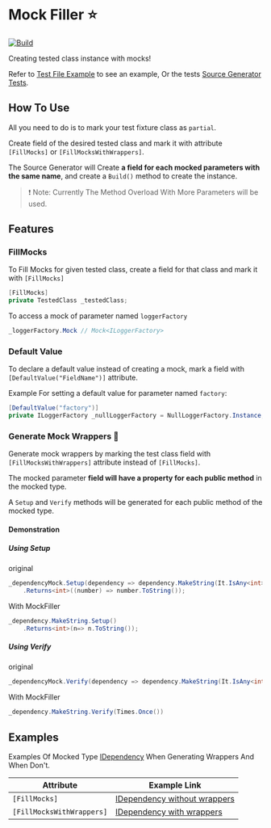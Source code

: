# Mock Filler :star:
[![Build](https://github.com/YarinOmesi/MockFiller/actions/workflows/CI.yml/badge.svg)](https://github.com/YarinOmesi/MockFiller/actions/workflows/CI.yml)

Creating tested class instance with mocks!

Refer to [Test File Example](./Sample.Tests/Test.cs) to see an example,
Or the tests [Source Generator Tests](./TestsHelper.SourceGenerator.Tests/Tests.cs).

## How To Use

All you need to do is to mark your test fixture class as `partial`.

Create field of the desired tested class and mark it with attribute `[FillMocks]` or `[FillMocksWithWrappers]`.

The Source Generator will Create **a field for each mocked parameters with the same name**, and create a `Build()` method to create the instance. 

> :exclamation: Note: Currently The Method Overload With More Parameters will be used.

## Features

### FillMocks

To Fill Mocks for given tested class, create a field for that class and mark it with `[FillMocks]`
```csharp
[FillMocks]
private TestedClass _testedClass;
```

To access a mock of parameter named `loggerFactory`
```csharp
_loggerFactory.Mock // Mock<ILoggerFactory>
```

### Default Value

To declare a default value instead of creating a mock, mark a field with `[DefaultValue("FieldName")]` attribute.

Example For setting a default value for parameter named `factory`:
```csharp
[DefaultValue("factory")]
private ILoggerFactory _nullLoggerFactory = NullLoggerFactory.Instance;
```

### Generate Mock Wrappers :crystal_ball:

Generate mock wrappers by marking the test class field with `[FillMocksWithWrappers]` attribute instead of `[FillMocks]`.

The mocked parameter **field will have a property for each public method** in the mocked type. 

A `Setup` and `Verify` methods will be generated for each public method of the mocked type.

#### Demonstration

##### Using Setup
original
```csharp
_dependencyMock.Setup(dependency => dependency.MakeString(It.IsAny<int>()))
    .Returns<int>((number) => number.ToString());
```
With MockFiller
```csharp
_dependency.MakeString.Setup()
    .Returns<int>(n=> n.ToString());
```

##### Using Verify
original
```csharp
_dependencyMock.Verify(dependency => dependency.MakeString(It.IsAny<int>()), Times.Once)
```
With MockFiller
```csharp
_dependency.MakeString.Verify(Times.Once())
```

## Examples
Examples Of Mocked Type [IDependency](./TestsHelper.SourceGenerator.Tests/TestsCases/Base/IDependency.cs)
When Generating Wrappers And When Don't.

| Attribute                 | Example Link                                                                                                                         |
|---------------------------|--------------------------------------------------------------------------------------------------------------------------------------|
| `[FillMocks]`             | [IDependency without wrappers](./TestsHelper.SourceGenerator.Tests/TestsCases/GenerateMocks/Output/Wrapper.IDependency.generated.cs) |
| `[FillMocksWithWrappers]` | [IDependency with wrappers](./TestsHelper.SourceGenerator.Tests/TestsCases/GenerateWrappers/Output/Wrapper.IDependency.generated.cs) |